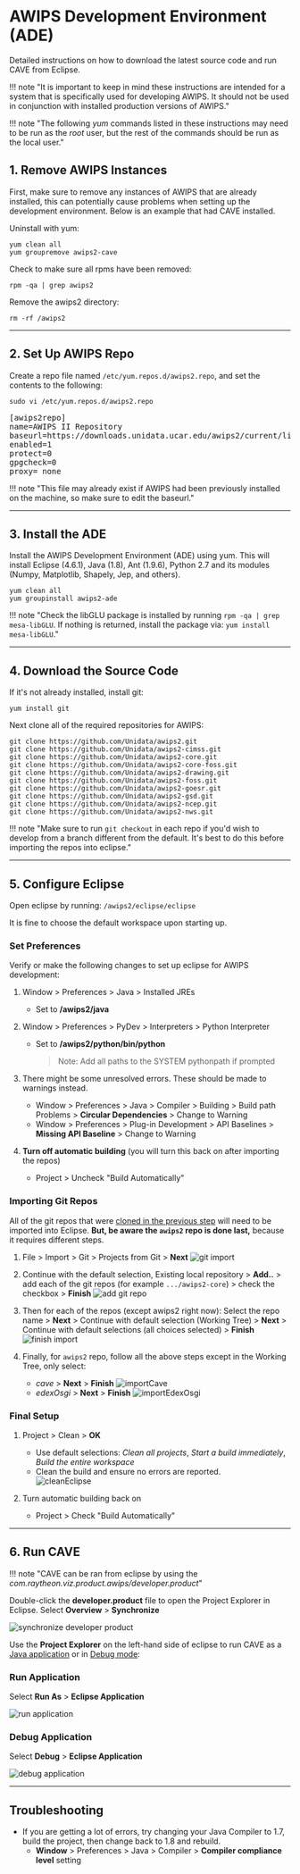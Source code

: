 # AWIPS Development Environment (ADE)

Detailed instructions on how to download the latest source code and run CAVE from Eclipse.

!!! note  "It is important to keep in mind these instructions are intended for a system that is specifically used for developing AWIPS.  It should not be used in conjunction with installed production versions of AWIPS."

!!! note "The following *yum* commands listed in these instructions may need to be run as the *root* user, but the rest of the commands should be run as the local user."

## 1. Remove AWIPS Instances

First, make sure to remove any instances of AWIPS that are already installed, this can potentially cause problems when setting up the development environment.  Below is an example that had CAVE installed.

Uninstall with yum:

    yum clean all
    yum groupremove awips2-cave
          
Check to make sure all rpms have been removed:
      
    rpm -qa | grep awips2
            
Remove the awips2 directory:
          
    rm -rf /awips2
        
---        

## 2. Set Up AWIPS Repo

Create a repo file named `/etc/yum.repos.d/awips2.repo`, and set the contents to the following:

    sudo vi /etc/yum.repos.d/awips2.repo

<pre>
[awips2repo]
name=AWIPS II Repository
baseurl=https://downloads.unidata.ucar.edu/awips2/current/linux/rpms/<b>el7-dev/</b>
enabled=1
protect=0
gpgcheck=0
proxy=_none_
</pre>

!!! note "This file may already exist if AWIPS had been previously installed on the machine, so make sure to edit the baseurl."
        
---

## 3. Install the ADE

Install the AWIPS Development Environment (ADE) using yum.  This will install Eclipse (4.6.1), Java (1.8), Ant (1.9.6), Python 2.7 and its modules (Numpy, Matplotlib, Shapely, Jep, and others). 

    yum clean all
    yum groupinstall awips2-ade

!!! note "Check the libGLU package is installed by running `rpm -qa | grep mesa-libGLU`.  If nothing is returned, install the package via: `yum install mesa-libGLU`."

---

## 4. Download the Source Code

If it's not already installed, install git:
    
    yum install git
    
Next clone all of the required repositories for AWIPS:
    
    git clone https://github.com/Unidata/awips2.git
    git clone https://github.com/Unidata/awips2-cimss.git
    git clone https://github.com/Unidata/awips2-core.git
    git clone https://github.com/Unidata/awips2-core-foss.git
    git clone https://github.com/Unidata/awips2-drawing.git
    git clone https://github.com/Unidata/awips2-foss.git
    git clone https://github.com/Unidata/awips2-goesr.git
    git clone https://github.com/Unidata/awips2-gsd.git
    git clone https://github.com/Unidata/awips2-ncep.git
    git clone https://github.com/Unidata/awips2-nws.git
    
!!! note "Make sure to run `git checkout` in each repo if you'd wish to develop from a branch different from the default.  It's best to do this before importing the repos into eclipse."

---

## 5. Configure Eclipse

Open eclipse by running: `/awips2/eclipse/eclipse`

It is fine to choose the default workspace upon starting up.

### Set Preferences

Verify or make the following changes to set up eclipse for AWIPS development:

1. Window > Preferences > Java > Installed JREs
    
     * Set to **/awips2/java**

1. Window > Preferences > PyDev > Interpreters > Python Interpreter

      * Set to **/awips2/python/bin/python**
    
        > Note: Add all paths to the SYSTEM pythonpath if prompted
    
1. There might be some unresolved errors.  These should be made to warnings instead.

      * Window > Preferences > Java > Compiler > Building > Build path Problems > **Circular Dependencies** > Change to Warning
      * Window > Preferences > Plug-in Development > API Baselines > **Missing API Baseline** > Change to Warning
    
1. **Turn off automatic building** (you will turn this back on after importing the repos)
    
      * Project > Uncheck "Build Automatically"

### Importing Git Repos

All of the git repos that were [cloned in the previous step](#4-download-the-source-code) will need to be imported into Eclipse.  **But, be aware the `awips2` repo is done last,** because it requires different steps.

1. File > Import > Git > Projects from Git > **Next**
  ![git import](../images/gitImport1.png)
  
1. Continue with the default selection, Existing local repository > **Add..** > add each of the git repos (for example `.../awips2-core`) > check the checkbox > **Finish**
  ![add git repo](../images/gitImport2.png)
  
1. Then for each of the repos (except awips2 right now):
Select the repo name > **Next** > Continue with default selection (Working Tree) > **Next** > Continue with default selections (all choices selected) > **Finish**
  ![finish import](../images/gitImport3.png)
  
1. Finally, for `awips2` repo, follow all the above steps except in the Working Tree, only select:
    * *cave* > **Next** > **Finish**
      ![importCave](../images/gitImportCave.png)
    * *edexOsgi* > **Next** > **Finish**
      ![importEdexOsgi](../images/gitImportEdexOsgi.png)

### Final Setup

1. Project > Clean > **OK**
     * Use default selections: *Clean all projects*, *Start a build immediately*, *Build the entire workspace*
     * Clean the build and ensure no errors are reported.  
      ![cleanEclipse](../images/cleanEclipse.png)
    
1. Turn automatic building back on
      * Project > Check "Build Automatically"
    
---

## 6. Run CAVE
    
!!! note "CAVE can be ran from eclipse by using the *com.raytheon.viz.product.awips/developer.product*"

Double-click the **developer.product** file to open the Project Explorer in Eclipse.  Select **Overview** > **Synchronize**

![synchronize developer product](../images/synchronizeDeveloperProduct.png)

Use the **Project Explorer** on the left-hand side of eclipse to run CAVE as a [Java application](#run-application) or in [Debug mode](#debug-application):

### Run Application

Select **Run As** > **Eclipse Application**

![run application](../images/runApplication.png)

### Debug Application

Select **Debug** > **Eclipse Application**
 
![debug application](../images/debugApplication.png)

---

## Troubleshooting

* If you are getting a lot of errors, try changing your Java Compiler to 1.7, build the project, then change back to 1.8 and rebuild.
    * **Window** > Preferences > Java > Compiler > **Compiler compliance level** setting
